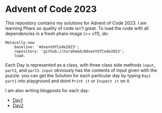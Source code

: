 # Advent of Code 2023
This repository contains my solutions for Advent of Code 2023. I am learning 
Pharo so quality of code isn't great. To load the code with all dependencies in 
a fresh pharo image (>= v11), do:
```smalltalk
Metacello new
    baseline: 'AdventOfCode2023';
    repository: 'github://nsrahmad/AdventOfCode2023';
    load.
```
Each Day is represented as a class, with three class side methods `input`, 
`part1`, and `part2`. `input` obviously has the contents of input given with the
puzzle. you can get the Solution for each particular day by typing `Day1 part1`
into playground and doint `Print it` or `Inspect it` on it.

I am also writing blogposts for each day:
- [Day1](https://nsrahmad.github.io/posts/advent-of-code-2023-using-pharo-smalltalk-day-1/)
- [Day2](https://nsrahmad.github.io/posts/advent-of-code-2023-using-pharo-smalltalk-day-2/)